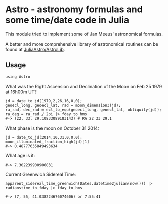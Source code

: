 # Astro - astronomy formulas and some time/date code in Julia

This module tried to implement some of Jan Meeus' astronomical formulas.

A better and more comprehensive library of astronomical routines can be found at [JuliaAstro/AstroLib](https://github.com/JuliaAstro/AstroLib.jl).

## Usage

```
using Astro
```

What was the Right Ascension and Declination of the Moon on Feb 25 1979 at 16h00m UT?

```
jd = date_to_jd(1979,2,26,16,0,0);
geoecl_long, geoecl_lat, rad = moon_dimension3(jd);
ra_rad, dec_rad = ecl_to_equ(geoecl_long, geoecl_lat, obliquity(jd));
ra_deg = ra_rad / 2pi |> fday_to_hms
#-> (22, 33, 29.10833089183143) # RA 22 33 29.1
```

What phase is the moon on October 31 2014:

```
jd = date_to_jd(2014,10,31,0,0,0);
moon_illuminated_fraction_high(jd)[1]
#-> 0.48777635849493634
```

What age is it:

```moon_age_location(jd)[1]
#-> 7.302239900906831
```

Current Greenwich Sidereal Time:

```
apparent_sidereal_time_greenwich(Dates.datetime2julian(now())) |> radianstime_to_fday |> fday_to_hms

#-> (7, 55, 41.038224676074606) or 7:55:41
```
